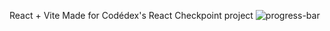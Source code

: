 React + Vite
Made for Codédex's React Checkpoint project
![progress-bar](https://github.com/user-attachments/assets/78b06369-a3c2-4be5-ab79-0524cdbf91cf)
